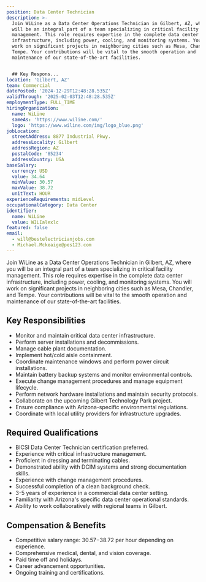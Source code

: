 ```yaml
---
position: Data Center Technician
description: >-
  Join WiLine as a Data Center Operations Technician in Gilbert, AZ, where you
  will be an integral part of a team specializing in critical facility
  management. This role requires expertise in the complete data center
  infrastructure, including power, cooling, and monitoring systems. You will
  work on significant projects in neighboring cities such as Mesa, Chandler, and
  Tempe. Your contributions will be vital to the smooth operation and
  maintenance of our state-of-the-art facilities.


  ## Key Respons...
location: 'Gilbert, AZ'
team: Commercial
datePosted: '2024-12-29T12:48:28.535Z'
validThrough: '2025-02-03T12:48:28.535Z'
employmentType: FULL_TIME
hiringOrganization:
  name: WiLine
  sameAs: 'https://www.wiline.com/'
  logo: 'https://www.wiline.com/img/logo_blue.png'
jobLocation:
  streetAddress: 8877 Industrial Pkwy.
  addressLocality: Gilbert
  addressRegion: AZ
  postalCode: '85234'
  addressCountry: USA
baseSalary:
  currency: USD
  value: 34.64
  minValue: 30.57
  maxValue: 38.72
  unitText: HOUR
experienceRequirements: midLevel
occupationalCategory: Data Center
identifier:
  name: WiLine
  value: WILIalexlc
featured: false
email:
  - will@bestelectricianjobs.com
  - Michael.Mckeaige@pes123.com
---
```




Join WiLine as a Data Center Operations Technician in Gilbert, AZ, where you will be an integral part of a team specializing in critical facility management. This role requires expertise in the complete data center infrastructure, including power, cooling, and monitoring systems. You will work on significant projects in neighboring cities such as Mesa, Chandler, and Tempe. Your contributions will be vital to the smooth operation and maintenance of our state-of-the-art facilities.

## Key Responsibilities
- Monitor and maintain critical data center infrastructure.
- Perform server installations and decommissions.
- Manage cable plant documentation.
- Implement hot/cold aisle containment.
- Coordinate maintenance windows and perform power circuit installations.
- Maintain battery backup systems and monitor environmental controls.
- Execute change management procedures and manage equipment lifecycle.
- Perform network hardware installations and maintain security protocols.
- Collaborate on the upcoming Gilbert Technology Park project.
- Ensure compliance with Arizona-specific environmental regulations.
- Coordinate with local utility providers for infrastructure upgrades.

## Required Qualifications 
- BICSI Data Center Technician certification preferred.
- Experience with critical infrastructure management.
- Proficient in dressing and terminating cables.
- Demonstrated ability with DCIM systems and strong documentation skills.
- Experience with change management procedures.
- Successful completion of a clean background check.
- 3-5 years of experience in a commercial data center setting.
- Familiarity with Arizona's specific data center operational standards.
- Ability to work collaboratively with regional teams in Gilbert.

## Compensation & Benefits
- Competitive salary range: $30.57-$38.72 per hour depending on experience.
- Comprehensive medical, dental, and vision coverage.
- Paid time off and holidays.
- Career advancement opportunities.
- Ongoing training and certifications.
